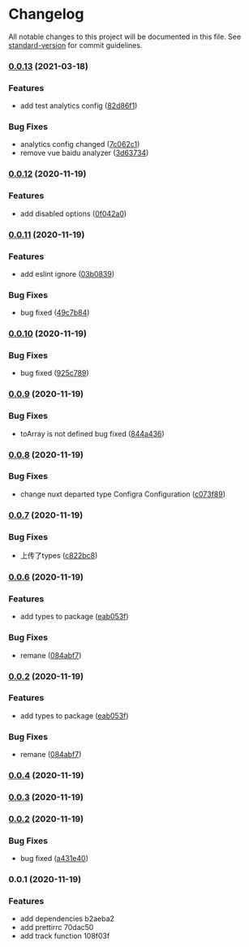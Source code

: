 # Changelog

All notable changes to this project will be documented in this file. See [standard-version](https://github.com/conventional-changelog/standard-version) for commit guidelines.

### [0.0.13](https://github.com/jimizai/nuxt-analytics/compare/v0.0.12...v0.0.13) (2021-03-18)


### Features

* add test analytics config ([82d86f1](https://github.com/jimizai/nuxt-analytics/commit/82d86f1a17fc3b64f433f6fa047eb85af136180a))


### Bug Fixes

* analytics config changed ([7c062c1](https://github.com/jimizai/nuxt-analytics/commit/7c062c1ad0fd04d83fb22c7b23dddb17b097ad2c))
* remove vue baidu analyzer ([3d63734](https://github.com/jimizai/nuxt-analytics/commit/3d63734ea64c15bb107e705144d3c9c43605c282))

### [0.0.12](https://github.com/jimizai/nuxt-analytics/compare/v0.0.11...v0.0.12) (2020-11-19)


### Features

* add disabled options ([0f042a0](https://github.com/jimizai/nuxt-analytics/commit/0f042a012d0dcffc19556610d4cd43cf4b2d9932))

### [0.0.11](https://github.com/jimizai/nuxt-analytics/compare/v0.0.10...v0.0.11) (2020-11-19)


### Features

* add eslint ignore ([03b0839](https://github.com/jimizai/nuxt-analytics/commit/03b0839cdd4961a0e24024a65dff337034e78d86))


### Bug Fixes

* bug fixed ([49c7b84](https://github.com/jimizai/nuxt-analytics/commit/49c7b846cb47d814b9fa3487ea6db489eff15c7c))

### [0.0.10](https://github.com/jimizai/nuxt-analytics/compare/v0.0.9...v0.0.10) (2020-11-19)


### Bug Fixes

* bug fixed ([925c789](https://github.com/jimizai/nuxt-analytics/commit/925c789531cf4a57b01df05d1362e02ca37e20e8))

### [0.0.9](https://github.com/jimizai/nuxt-analytics/compare/v0.0.8...v0.0.9) (2020-11-19)


### Bug Fixes

* toArray is not defined bug fixed ([844a436](https://github.com/jimizai/nuxt-analytics/commit/844a4361c1f8f6cf2f64e6d651b47d57bd96a6f7))

### [0.0.8](https://github.com/jimizai/nuxt-analytics/compare/v0.0.7...v0.0.8) (2020-11-19)


### Bug Fixes

* change nuxt departed type Configra Configuration ([c073f89](https://github.com/jimizai/nuxt-analytics/commit/c073f894d3633e52c17cb6ab2747ad446b607109))

### [0.0.7](https://github.com/jimizai/nuxt-analytics/compare/v0.0.6...v0.0.7) (2020-11-19)


### Bug Fixes

* 上传了types ([c822bc8](https://github.com/jimizai/nuxt-analytics/commit/c822bc8d462ffcdcb7533a88b2f6a5e46578f7c1))

### [0.0.6](https://github.com/jimizai/nuxt-analytics/compare/v0.0.4...v0.0.6) (2020-11-19)


### Features

* add types to package ([eab053f](https://github.com/jimizai/nuxt-analytics/commit/eab053f527c7429cec636b224347b5d3bc650623))


### Bug Fixes

* remane ([084abf7](https://github.com/jimizai/nuxt-analytics/commit/084abf78d19134f2da94fa85dd3d33f6396c2f01))

### [0.0.2](https://github.com/jimizai/nuxt-analytics/compare/v0.0.4...v0.0.2) (2020-11-19)


### Features

* add types to package ([eab053f](https://github.com/jimizai/nuxt-analytics/commit/eab053f527c7429cec636b224347b5d3bc650623))


### Bug Fixes

* remane ([084abf7](https://github.com/jimizai/nuxt-analytics/commit/084abf78d19134f2da94fa85dd3d33f6396c2f01))

### [0.0.4](https://github.com/jimizai/nuxt-analytics/compare/v0.0.3...v0.0.4) (2020-11-19)

### [0.0.3](https://github.com/jimizai/nuxt-analytics/compare/v0.0.2...v0.0.3) (2020-11-19)

### [0.0.2](https://github.com/jimizai/nuxt-analytics/compare/v0.0.1...v0.0.2) (2020-11-19)


### Bug Fixes

* bug fixed ([a431e40](https://github.com/jimizai/nuxt-analytics/commit/a431e40efeea39cc798b5b75a1f592b9185252f3))

### 0.0.1 (2020-11-19)


### Features

* add dependencies b2aeba2
* add prettirrc 70dac50
* add track function 108f03f
